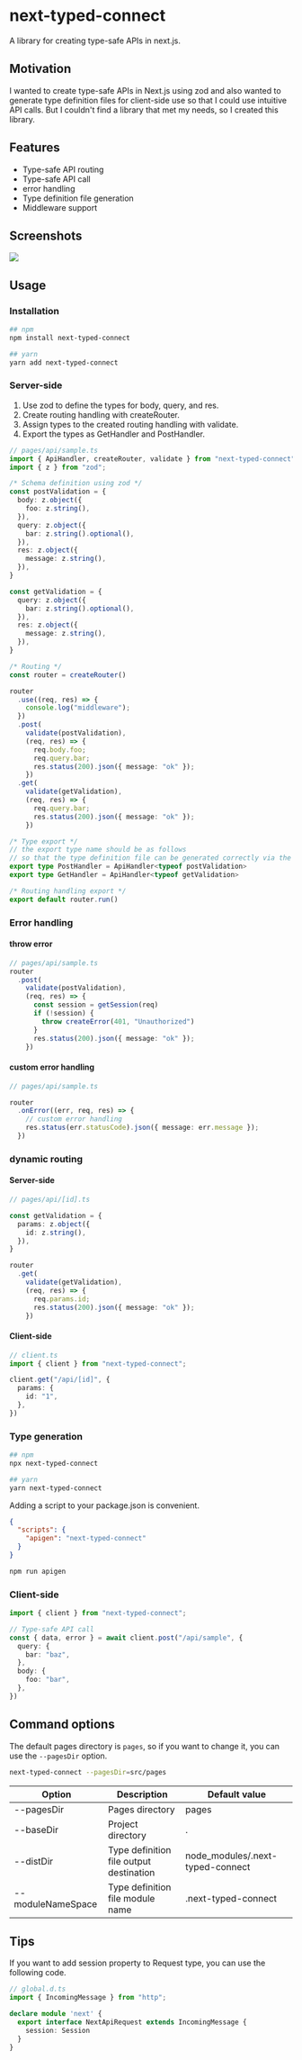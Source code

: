 # next-typed-connect

A library for creating type-safe APIs in next.js.

## Motivation

I wanted to create type-safe APIs in Next.js using zod and also wanted to generate type definition files for client-side use so that I could use intuitive API calls.
But I couldn't find a library that met my needs, so I created this library.

## Features

- Type-safe API routing
- Type-safe API call
- error handling
- Type definition file generation
- Middleware support

## Screenshots

![](./screenshot.png)


## Usage

### Installation


```bash
## npm
npm install next-typed-connect

## yarn
yarn add next-typed-connect
```

### Server-side

1. Use zod to define the types for body, query, and res.
2. Create routing handling with createRouter.
3. Assign types to the created routing handling with validate.
4. Export the types as GetHandler and PostHandler.

```ts
// pages/api/sample.ts
import { ApiHandler, createRouter, validate } from "next-typed-connect";
import { z } from "zod";

/* Schema definition using zod */
const postValidation = {
  body: z.object({
    foo: z.string(),
  }),
  query: z.object({
    bar: z.string().optional(),
  }),
  res: z.object({
    message: z.string(),
  }),
}

const getValidation = {
  query: z.object({
    bar: z.string().optional(),
  }),
  res: z.object({
    message: z.string(),
  }),
}    

/* Routing */
const router = createRouter()

router
  .use((req, res) => {
    console.log("middleware");
  })
  .post(
    validate(postValidation),
    (req, res) => {
      req.body.foo;
      req.query.bar;
      res.status(200).json({ message: "ok" });
    })
  .get(
    validate(getValidation),
    (req, res) => {
      req.query.bar;
      res.status(200).json({ message: "ok" });
    })

/* Type export */
// the export type name should be as follows
// so that the type definition file can be generated correctly via the command.
export type PostHandler = ApiHandler<typeof postValidation>
export type GetHandler = ApiHandler<typeof getValidation>

/* Routing handling export */
export default router.run()
```

### Error handling


#### throw error

```ts
// pages/api/sample.ts
router
  .post(
    validate(postValidation),
    (req, res) => {
      const session = getSession(req)
      if (!session) {
        throw createError(401, "Unauthorized")
      }
      res.status(200).json({ message: "ok" });
    })
```

#### custom error handling

```ts
// pages/api/sample.ts

router
  .onError((err, req, res) => {
    // custom error handling
    res.status(err.statusCode).json({ message: err.message });
  })
```

### dynamic routing

#### Server-side

```ts
// pages/api/[id].ts

const getValidation = {
  params: z.object({
    id: z.string(),
  }),
}

router
  .get(
    validate(getValidation),
    (req, res) => {
      req.params.id;
      res.status(200).json({ message: "ok" });
    })
```

#### Client-side

```ts
// client.ts
import { client } from "next-typed-connect";

client.get("/api/[id]", {
  params: {
    id: "1",
  },
})
```

### Type generation


```bash
## npm
npx next-typed-connect

## yarn
yarn next-typed-connect
```

Adding a script to your package.json is convenient.

```json
{
  "scripts": {
    "apigen": "next-typed-connect"
  }
}
```

```bash
npm run apigen
```

### Client-side

```ts
import { client } from "next-typed-connect";

// Type-safe API call
const { data, error } = await client.post("/api/sample", {
  query: {
    bar: "baz",
  },
  body: {
    foo: "bar",
  },
})
```

## Command options

The default pages directory is `pages`, so if you want to change it, you can use the `--pagesDir` option.

```bash
next-typed-connect --pagesDir=src/pages
```

| Option | Description | Default value |
| --- | --- | --- |
| --pagesDir | Pages directory | pages |
| --baseDir | Project directory | . |
| --distDir | Type definition file output destination	 | node_modules/.next-typed-connect |
| --moduleNameSpace | Type definition file module name | .next-typed-connect |

## Tips

If you want to add session property to Request type, you can use the following code.

```ts
// global.d.ts
import { IncomingMessage } from "http";

declare module 'next' {
  export interface NextApiRequest extends IncomingMessage {
    session: Session
  }
}
```